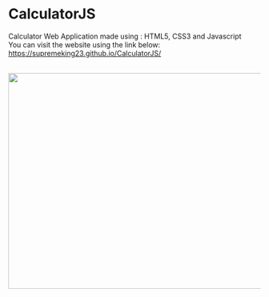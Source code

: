 # CalculatorJS
Calculator Web Application made using : HTML5, CSS3 and Javascript <br />
You can visit the website using the link below: <br > https://supremeking23.github.io/CalculatorJS/

<br >
<img src="CalculatorJSDemo.gif" width="730px" height="430px">
